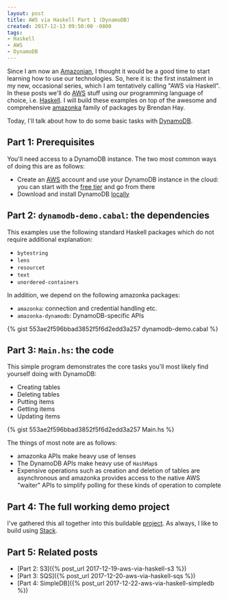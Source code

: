 ```yaml
---
layout: post
title: AWS via Haskell Part 1 (DynamoDB)
created: 2017-12-13 09:50:00 -0800
tags:
- Haskell
- AWS
- DynamoDB
---
```

Since I am now an [Amazonian][amazon], I thought it would be a good time to start learning how to use our technologies. So, here it is: the first instalment in my new, occasional series, which I am tentatively calling "AWS via Haskell". In these posts we'll do [AWS][aws] stuff using our programming language of choice, i.e. [Haskell][haskell]. I will build these examples on top of the awesome and comprehensive [amazonka][amazonka] family of packages by Brendan Hay.

Today, I'll talk about how to do some basic tasks with [DynamoDB][dynamodb].

## Part 1: Prerequisites

You'll need access to a DynamoDB instance. The two most common ways of doing this are as follows:

* Create an [AWS][aws] account and use your DynamoDB instance in the cloud: you can start with the [free tier][aws-free-tier] and go from there
* Download and install DynamoDB [locally][dynamodb-local]

## Part 2: `dynamodb-demo.cabal`: the dependencies

This examples use the following standard Haskell packages which do not require additional explanation:

* `bytestring`
* `lens`
* `resourcet`
* `text`
* `unordered-containers`

In addition, we depend on the following amazonka packages:

* `amazonka`: connection and credential handling etc.
* `amazonka-dynamodb`: DynamoDB-specific APIs

{% gist 553ae2f596bbad3852f5f6d2edd3a257 dynamodb-demo.cabal %}

## Part 3: `Main.hs`: the code

This simple program demonstrates the core tasks you'll most likely find yourself doing with DynamoDB:

* Creating tables
* Deleting tables
* Putting items
* Getting items
* Updating items

{% gist 553ae2f596bbad3852f5f6d2edd3a257 Main.hs %}

The things of most note are as follows:

* amazonka APIs make heavy use of lenses
* The DynamoDB APIs make heavy use of `HashMap`s
* Expensive operations such as creation and deletion of tables are asynchronous and amazonka provides access to the native AWS "waiter" APIs to simplify polling for these kinds of operation to complete

## Part 4: The full working demo project

I've gathered this all together into this buildable [project][aws-via-haskell-repo]. As always, I like to build using [Stack][stack].

## Part 5: Related posts

* [Part 2: S3]({% post_url 2017-12-19-aws-via-haskell-s3 %})
* [Part 3: SQS]({% post_url 2017-12-20-aws-via-haskell-sqs %})
* [Part 4: SimpleDB]({% post_url 2017-12-22-aws-via-haskell-simpledb %})

[amazon]: http://www.amazon.com/
[amazonka]: https://github.com/brendanhay/amazonka/
[aws]: https://aws.amazon.com/
[aws-free-tier]: https://aws.amazon.com/free/
[aws-via-haskell-repo]: https://github.com/rcook/aws-via-haskell/
[dynamodb]: https://aws.amazon.com/dynamodb/
[dynamodb-local]: http://docs.aws.amazon.com/amazondynamodb/latest/developerguide/DynamoDBLocal.html
[haskell]: https://www.haskell.org/
[stack]: https://haskellstack.org/

